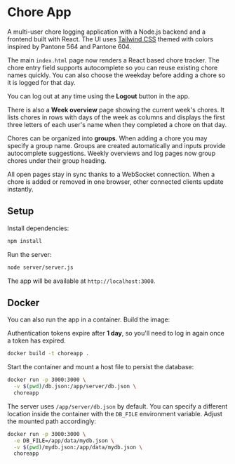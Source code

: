 # Chore App

A multi-user chore logging application with a Node.js backend and a frontend built with React. The UI uses [Tailwind CSS](https://tailwindcss.com/) themed with colors inspired by Pantone 564 and Pantone 604.

The main `index.html` page now renders a React based chore tracker. The chore entry
field supports autocomplete so you can reuse existing chore names quickly. You can
also choose the weekday before adding a chore so it is logged for that day.

You can log out at any time using the **Logout** button in the app.

There is also a **Week overview** page showing the current week's chores. It
lists chores in rows with days of the week as columns and displays the first
three letters of each user's name when they completed a chore on that day.

Chores can be organized into **groups**. When adding a chore you may specify a
group name. Groups are created automatically and inputs provide autocomplete
suggestions. Weekly overviews and log pages now group chores under their group
heading.

All open pages stay in sync thanks to a WebSocket connection. When a chore is
added or removed in one browser, other connected clients update instantly.

## Setup

Install dependencies:

```bash
npm install
```

Run the server:

```bash
node server/server.js
```

The app will be available at `http://localhost:3000`.


## Docker

You can also run the app in a container. Build the image:

Authentication tokens expire after **1 day**, so you'll need to log in again once a token has expired.

```bash
docker build -t choreapp .
```

Start the container and mount a host file to persist the database:

```bash
docker run -p 3000:3000 \
  -v $(pwd)/db.json:/app/server/db.json \
  choreapp
```

The server uses `/app/server/db.json` by default. You can specify a different
location inside the container with the `DB_FILE` environment variable. Adjust
the mounted path accordingly:

```bash
docker run -p 3000:3000 \
  -e DB_FILE=/app/data/mydb.json \
  -v $(pwd)/mydb.json:/app/data/mydb.json \
  choreapp
```

